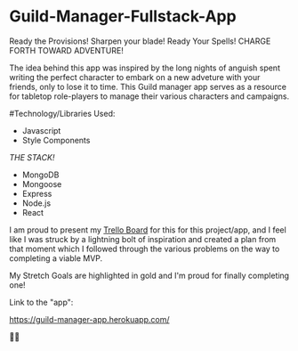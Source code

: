 # Guild-Manager-Fullstack-App
Ready the Provisions! Sharpen your blade! Ready Your Spells! CHARGE FORTH TOWARD ADVENTURE!

The idea behind this app was inspired by the long nights of anguish spent writing the perfect character to embark on a new adveture with your friends, only to lose it to time. This Guild manager app serves as a resource for tabletop role-players to manage their various characters and campaigns.

#Technology/Libraries Used:
* Javascript
* Style Components

_THE STACK!_

* MongoDB
* Mongoose 
* Express 
* Node.js 
* React



I am proud to present my [Trello Board](https://trello.com/b/cQ3daSLf/wdi-project-3) for this for this project/app, and I feel like I was struck by a lightning bolt of inspiration and created a plan from that moment which I followed through the various problems on the way to completing a viable MVP. 

My Stretch Goals are highlighted in gold and I'm proud for finally completing one!

Link to the "app":

https://guild-manager-app.herokuapp.com/

✌🏽
